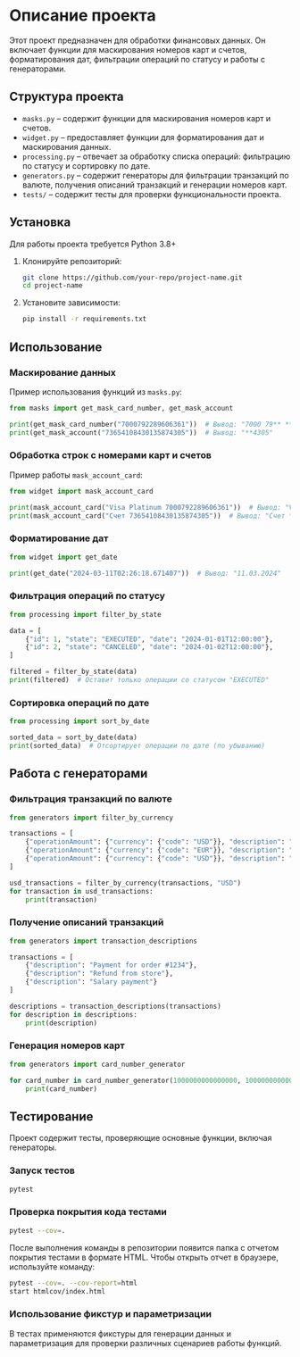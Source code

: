 # Описание проекта

Этот проект предназначен для обработки финансовых данных. Он включает функции для маскирования номеров карт и счетов, форматирования дат, фильтрации операций по статусу и работы с генераторами.

## Структура проекта

- `masks.py` – содержит функции для маскирования номеров карт и счетов.
- `widget.py` – предоставляет функции для форматирования дат и маскирования данных.
- `processing.py` – отвечает за обработку списка операций: фильтрацию по статусу и сортировку по дате.
- `generators.py` – содержит генераторы для фильтрации транзакций по валюте, получения описаний транзакций и генерации номеров карт.
- `tests/` – содержит тесты для проверки функциональности проекта.

## Установка

Для работы проекта требуется Python 3.8+

1. Клонируйте репозиторий:
   ```sh
   git clone https://github.com/your-repo/project-name.git
   cd project-name
   ```
2. Установите зависимости:
   ```sh
   pip install -r requirements.txt
   ```

## Использование

### Маскирование данных

Пример использования функций из `masks.py`:

```python
from masks import get_mask_card_number, get_mask_account

print(get_mask_card_number("7000792289606361"))  # Вывод: "7000 79** **** 6361"
print(get_mask_account("73654108430135874305"))  # Вывод: "**4305"
```

### Обработка строк с номерами карт и счетов

Пример работы `mask_account_card`:

```python
from widget import mask_account_card

print(mask_account_card("Visa Platinum 7000792289606361"))  # Вывод: "Visa Platinum 7000 **** **** 6361"
print(mask_account_card("Счет 73654108430135874305"))  # Вывод: "Счет **4305"
```

### Форматирование дат

```python
from widget import get_date

print(get_date("2024-03-11T02:26:18.671407"))  # Вывод: "11.03.2024"
```

### Фильтрация операций по статусу

```python
from processing import filter_by_state

data = [
    {"id": 1, "state": "EXECUTED", "date": "2024-01-01T12:00:00"},
    {"id": 2, "state": "CANCELED", "date": "2024-01-02T12:00:00"},
]

filtered = filter_by_state(data)
print(filtered)  # Оставит только операции со статусом "EXECUTED"
```

### Сортировка операций по дате

```python
from processing import sort_by_date

sorted_data = sort_by_date(data)
print(sorted_data)  # Отсортирует операции по дате (по убыванию)
```

## Работа с генераторами

### Фильтрация транзакций по валюте

```python
from generators import filter_by_currency

transactions = [
    {"operationAmount": {"currency": {"code": "USD"}}, "description": "Transaction 1"},
    {"operationAmount": {"currency": {"code": "EUR"}}, "description": "Transaction 2"},
    {"operationAmount": {"currency": {"code": "USD"}}, "description": "Transaction 3"}
]

usd_transactions = filter_by_currency(transactions, "USD")
for transaction in usd_transactions:
    print(transaction)
```

### Получение описаний транзакций

```python
from generators import transaction_descriptions

transactions = [
    {"description": "Payment for order #1234"},
    {"description": "Refund from store"},
    {"description": "Salary payment"}
]

descriptions = transaction_descriptions(transactions)
for description in descriptions:
    print(description)
```

### Генерация номеров карт

```python
from generators import card_number_generator

for card_number in card_number_generator(1000000000000000, 1000000000000005):
    print(card_number)
```

## Тестирование

Проект содержит тесты, проверяющие основные функции, включая генераторы.

### Запуск тестов

```sh
pytest
```

### Проверка покрытия кода тестами

```sh
pytest --cov=.
```

После выполнения команды в репозитории появится папка с отчетом покрытия тестами в формате HTML. Чтобы открыть отчет в браузере, используйте команду:

```sh
pytest --cov=. --cov-report=html
start htmlcov/index.html
```

### Использование фикстур и параметризации

В тестах применяются фикстуры для генерации данных и параметризация для проверки различных сценариев работы функций.

